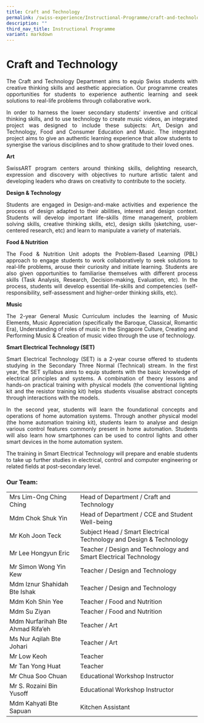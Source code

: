 ```yaml
---
title: Craft and Technology
permalink: /swiss-experience/Instructional-Programme/craft-and-technology/
description: ""
third_nav_title: Instructional Programme
variant: markdown
---
```

# Craft and Technology

<p style="text-align: justify;">The&nbsp;Craft&nbsp;and Technology Department aims to equip Swiss students with creative thinking skills and aesthetic appreciation. Our programme creates opportunities for students to experience authentic learning and seek solutions to real-life problems through collaborative work.</p>

<p style="text-align: justify;">In order to harness the lower secondary students’ inventive and critical thinking skills, and to use technology to create music videos, an integrated project was designed to include these subjects: Art, Design and Technology, Food and Consumer Education and Music. The integrated project aims to give an authentic learning experience that allow students to synergise the various disciplines and to show gratitude to their loved ones.</p>

**Art**

<p style="text-align: justify;">SwissART&nbsp;program centers around thinking skills, delighting research, expression and discovery with objectives to nurture artistic talent and developing leaders who draws on creativity to contribute to the society.</p>

**Design &amp; Technology**

<p style="text-align: justify;">Students are engaged in Design-and-make activities and experience the process of design adapted to their abilities, interest and design context. Students will develop important life-skills (time management, problem solving skills, creative thinking skills, etc), design skills (sketching, user-centered research, etc) and learn to manipulate a variety of materials.</p>

**Food &amp; Nutrition**

<p style="text-align: justify;">The Food &amp; Nutrition Unit adopts the Problem-Based Learning (PBL) approach to engage students to work collaboratively to seek solutions to real-life problems, arouse their curiosity and initiate learning. Students are also given opportunities to familiarise themselves with different process skills (Task Analysis, Research, Decision-making, Evaluation, etc). In the process, students will develop essential life-skills and competencies (self-responsibility, self-assessment and higher-order thinking skills, etc).</p>

**Music**

<p style="text-align: justify;">The 2-year General Music Curriculum includes the learning of Music Elements, Music Appreciation (specifically the Baroque, Classical, Romantic Era), Understanding of roles of music in the Singapore Culture, Creating and Performing Music &amp; Creation of music video through the use of technology.</p>

**Smart Electrical Technology (SET)**

<p style="text-align: justify;">Smart Electrical Technology (SET) is a 2-year course offered to students studying in the Secondary Three Normal (Technical) stream. In the first year, the SET syllabus aims to equip students with the basic knowledge of electrical principles and systems. A combination of theory lessons and hands-on practical training with physical models (the conventional lighting kit and the resistor training kit) helps students visualise abstract concepts through interactions with the models.</p>

<p style="text-align: justify;">In the second year, students will learn the foundational concepts and operations of home automation systems. Through another physical model (the home automation training kit), students learn to analyse and design various control features commonly present in home automation. Students will also learn how smartphones can be used to control lights and other smart devices in the home automation system.</p>

<p style="text-align: justify;">The training in Smart Electrical Technology will prepare and enable students to take up further studies in electrical, control and computer engineering or related fields at post-secondary level.</p>

### Our Team:

|  |  |
|---|---|
| Mrs Lim-Ong Ching Ching | Head of Department / Craft and Technology |
| Mdm Chok Shuk Yin | Head of Department / CCE and Student Well-being |
| Mr Koh Joon Teck | Subject Head / Smart Electrical Technology and Design &amp; Technology |
| Mr Lee Hongyun Eric | Teacher / Design and Technology and Smart Electrical Technology |
| Mr Simon Wong Yin Kew | Teacher / Design and Technology |
| Mdm Iznur Shahidah Bte Ishak | Teacher / Design and Technology |
| Mdm Koh Shin Yee | Teacher / Food and Nutrition |
| Mdm Su Ziyan | Teacher / Food and Nutrition |
| Mdm Nurfarihah Bte Ahmad Rifa’eh |  Teacher / Art |
| Ms Nur Aqilah Bte Johari |  Teacher / Art |
| Mr Low Keoh | Teacher |
| Mr Tan Yong Huat |  Teacher  |
| Mr Chua Soo Chuan | Educational Workshop Instructor |
| Mr S. Rozaini Bin Yusoff | Educational Workshop Instructor |
| Mdm Kahyati Bte Sapuan | Kitchen Assistant |